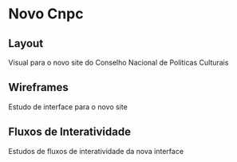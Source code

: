 # Novo Cnpc

## Layout

Visual para o novo site do Conselho Nacional de Políticas Culturais

## Wireframes

Estudo de interface para o novo site

## Fluxos de Interatividade

Estudos de fluxos de interatividade da nova interface